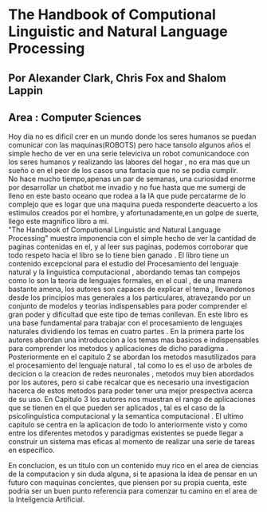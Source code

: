 # The Handbook of Computional Linguistic and Natural Language Processing
## Por Alexander Clark, Chris Fox and Shalom Lappin
## Area : Computer Sciences 

Hoy dia no es dificil crer en un mundo donde los seres humanos se puedan comunicar con las maquinas(ROBOTS) pero hace tansolo algunos años el simple hecho de ver en una serie televiciva un robot comunicandoce con los seres humanos y realizando las labores del hogar , no era mas que un sueño o en el peor de los casos una fantacia que no se podia cumplir.   
No hace mucho tiempo,apenas un par de semanas, una curiosidad enorme por desarrollar un chatbot me invadio y no fue hasta que me sumergi de lleno en este basto oceano que rodea a la IA que pude percatarme de lo complejo que es logar que una maquina pueda responderte deacuerto a los estimulos creados por el hombre, y afortunadamente,en un golpe de suerte, llego este magnifico libro a mi.   
"The Handbook of Computional Linguistic and Natural Language Processing" muestra imponencia con el simple hecho de ver la cantidad de paginas contenidas en el, y al leer sus paginas, podemos corroborar que todo respeto hacia el libro se lo tiene bien ganado .
El libro tiene un contenido excepcional para el estudio del Procesamiento del lenguaje natural y la linguistica computacional , abordando temas tan compejos como lo son la teoria de lenguajes formales, en el cual , de una manera bastante amena, los autores son capaces de explicar el tema , llevandonos desde los principios mas generales a los particulares, atravezando por un conjunto de modelos y teorias indispensables para poder comprender el gran poder y dificultad que este tipo de temas conllevan. 
En este libro es una base fundamental para trabajar con el procesamiento de lenguajes naturales dividiendo los temas en cuatro partes .
En la primera parte los autores abordan una introduccion a los temas mas basicos e indispensables para comprender los metodos y aplicaciones de dicho paradigma . Posteriormente en el capitulo 2 se abordan los metodos masutilizados para el procesamiento del lenguaje natural , tal como lo es  el uso de arboles de decicion o la creacion de redes neuronales , metodos muy bien abordados por los autores, pero si cabe recalcar que es necesario una investigacion hacerca de estos metodos para poder tener una mejor prespectiva acerca de su uso.
En Capitulo 3 los autores nos muestran el rango de aplicaciones que se tienen en el que pueden ser aplicados , tal es el caso de la psicolinguistica computacional y la semantica computacional . El ultimo capitulo se centra en la aplicacion de todo lo anteriormente visto y como entre los diferentes metodos y paradigmas existentes se puede llegar a construir un sistema mas eficas al momento de realizar una serie de tareas en especifico.  

En conclucion, es un titulo con un contenido muy rico en el area de ciencias de la computacion y sin duda alguna, si te apasiona la idea de pensar en un futuro con maquinas concientes, que piensen por su propia cuenta, este podria ser un buen punto referencia para comenzar tu camino en el area de la Inteligencia Artificial. 

